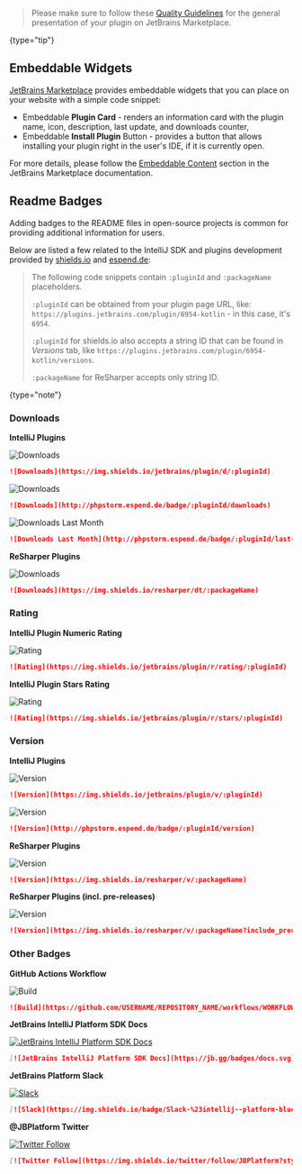 [//]: # (title: Marketing)

<!-- Copyright 2000-2020 JetBrains s.r.o. and other contributors. Use of this source code is governed by the Apache 2.0 license that can be found in the LICENSE file. -->

 >  Please make sure to follow these [Quality Guidelines](https://plugins.jetbrains.com/docs/marketplace/quality-guidelines.html) for the general presentation of your plugin on JetBrains Marketplace.
 >
 {type="tip"}

## Embeddable Widgets

[JetBrains Marketplace](https://plugins.jetbrains.com) provides embeddable widgets that you can place on your website with a simple code snippet:

- Embeddable **Plugin Card** - renders an information card with the plugin name, icon, description, last update, and downloads counter,
- Embeddable **Install Plugin** Button - provides a button that allows installing your plugin right in the user's IDE, if it is currently open.

For more details, please follow the [Embeddable Content](https://plugins.jetbrains.com/docs/marketplace/embeddable-content.html) section in the JetBrains Marketplace documentation.

## Readme Badges

Adding badges to the README files in open-source projects is common for providing additional information for users.

Below are listed a few related to the IntelliJ SDK and plugins development provided by [shields.io](https://shields.io) and [espend.de](https://www.espend.de):

>  The following code snippets contain `:pluginId` and `:packageName` placeholders.
>
> `:pluginId` can be obtained from your plugin page URL, like: `https://plugins.jetbrains.com/plugin/6954-kotlin` - in this case, it's `6954`.
>
> `:pluginId` for shields.io also accepts a string ID that can be found in *Versions* tab, like `https://plugins.jetbrains.com/plugin/6954-kotlin/versions`.
>
> `:packageName` for ReSharper accepts only string ID.
 >
 {type="note"}

### Downloads

**IntelliJ Plugins**

![Downloads](https://img.shields.io/badge/downloads-10M-brightgreen)
```markdown
![Downloads](https://img.shields.io/jetbrains/plugin/d/:pluginId)
```

![Downloads](https://img.shields.io/badge/downloads-10M-blue)
```markdown
![Downloads](http://phpstorm.espend.de/badge/:pluginId/downloads)
```

![Downloads Last Month](https://img.shields.io/badge/downloads-10%20k%20last%20month-blue)
```markdown
![Downloads Last Month](http://phpstorm.espend.de/badge/:pluginId/last-month)
```

**ReSharper Plugins**

![Downloads](https://img.shields.io/badge/downloads-90k-brightgreen)
```markdown
![Downloads](https://img.shields.io/resharper/dt/:packageName)
```

### Rating

**IntelliJ Plugin Numeric Rating**

![Rating](https://img.shields.io/badge/rating-4.5%2F5-brightgreen)
```markdown
![Rating](https://img.shields.io/jetbrains/plugin/r/rating/:pluginId)
```

**IntelliJ Plugin Stars Rating**

![Rating](https://img.shields.io/badge/rating-%E2%98%85%E2%98%85%E2%98%85%E2%98%85%C2%BD-brightgreen)
```markdown
![Rating](https://img.shields.io/jetbrains/plugin/r/stars/:pluginId)
```

### Version

**IntelliJ Plugins**

![Version](https://img.shields.io/badge/jetbrains%20plugin-v1.7-blue)
```markdown
![Version](https://img.shields.io/jetbrains/plugin/v/:pluginId)
```

![Version](https://img.shields.io/badge/version-v1.7-569AC7)
```markdown
![Version](http://phpstorm.espend.de/badge/:pluginId/version)
```

**ReSharper Plugins**

![Version](https://img.shields.io/badge/resharper-v2017.2.0-blue)
```markdown
![Version](https://img.shields.io/resharper/v/:packageName)
```

**ReSharper Plugins (incl. pre-releases)**

![Version](https://img.shields.io/badge/resharper-v2017.3.0--pre0001-yellow)
```markdown
![Version](https://img.shields.io/resharper/v/:packageName?include_prereleases)
```

### Other Badges

**GitHub Actions Workflow**

![Build](https://github.com/JetBrains/intellij-sdk-docs/workflows/Build/badge.svg)
```markdown
![Build](https://github.com/USERNAME/REPOSITORY_NAME/workflows/WORKFLOW_NAME/badge.svg)
```

**JetBrains IntelliJ Platform SDK Docs**

[![JetBrains IntelliJ Platform SDK Docs](https://jb.gg/badges/docs.svg)](https://plugins.jetbrains.com/docs/intellij)
```markdown
[![JetBrains IntelliJ Platform SDK Docs](https://jb.gg/badges/docs.svg)](https://plugins.jetbrains.com/docs/intellij)
```

**JetBrains Platform Slack**

[![Slack](https://img.shields.io/badge/Slack-%23intellij--platform-blue?style=flat-square&logo=Slack)](https://plugins.jetbrains.com/slack)
```markdown
[![Slack](https://img.shields.io/badge/Slack-%23intellij--platform-blue?style=flat-square&logo=Slack)](https://plugins.jetbrains.com/slack)
```

**@JBPlatform Twitter**

[![Twitter Follow](https://img.shields.io/twitter/follow/JBPlatform?style=flat-square&logo=twitter)](https://twitter.com/JBPlatform)
```markdown
[![Twitter Follow](https://img.shields.io/twitter/follow/JBPlatform?style=flat-square&logo=twitter)](https://twitter.com/JBPlatform)
```
